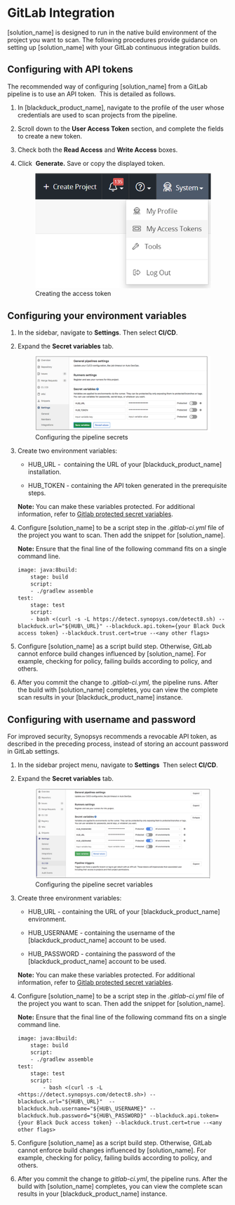 # GitLab Integration
[solution_name] is designed to run in the native build environment of the project you want to scan. The following procedures provide guidance on setting up [solution_name] with your GitLab continuous integration builds.

## Configuring with API tokens
The recommended way of configuring [solution_name] from a GitLab pipeline is to use an API token.  This is detailed as follows.

1. In [blackduck_product_name], navigate to the profile of the user whose credentials are used to scan projects from the pipeline.
2. Scroll down to the **User Access Token** section, and complete the fields to create a new token.
3. Check both the **Read Access** and **Write Access** boxes.
4. Click  **Generate.** Save or copy the displayed token.

    <figure>
    <img src="../gitlab/images/myaccesstokens.png"
         alt="Creating an access token">
    <figcaption>Creating the access token</figcaption>
    </figure>

## Configuring your environment variables
1. In the sidebar, navigate to **Settings**. Then select **CI/CD**.

2. Expand the **Secret variables** tab.  

    <figure>
    <img src="../gitlab/images/pipelineconfig1.png"
         alt="Configuring the pipeline secrets">
    <figcaption>Configuring the pipeline secrets</figcaption>
    </figure>

3. Create two environment variables:

	- HUB\_URL -  containing the URL of your [blackduck_product_name] installation.

	- HUB\_TOKEN - containing the API token generated in the prerequisite steps.

    **Note:** You can make these variables protected. For additional information, refer to [Gitlab protected secret variables](https://gitlab.com/help/ci/variables/README#protected-secret-variables).

4. Configure [solution_name] to be a script step in the *.gitlab-ci.yml* file of the project you want to scan. Then add the snippet for [solution_name].  

    **Note:** Ensure that the final line of the following command fits on a single command line.

    ~~~
	image: java:8build:
		stage: build
		script:
		- ./gradlew assemble
	test:
		stage: test
		script:
		- bash <(curl -s -L https://detect.synopsys.com/detect8.sh) --blackduck.url="${HUB\_URL}" --blackduck.api.token={your Black Duck access token} --blackduck.trust.cert=true --<any other flags>
    ~~~

5.	Configure [solution_name] as a script build step. Otherwise, GitLab cannot enforce build changes influenced by [solution_name]. For example, checking for policy, failing builds according to policy, and others.

6.	After you commit the change to *.gitlab-ci.yml,* the pipeline runs. After the build with [solution_name] completes, you can view the complete scan results in your [blackduck_product_name] instance.

## Configuring with username and password
For improved security, Synopsys recommends a revocable API token, as described in the preceding process, instead of storing an account password in GitLab settings.

1. In the sidebar project menu, navigate to **Settings**  Then select **CI/CD**.

2. Expand the **Secret variables** tab.  

	<figure>
    <img src="../gitlab/images/pipelineconfig2.png"
         alt="Configuring pipeline secret variables">
    <figcaption>Configuring the pipeline secret variables</figcaption>
    </figure>

3. Create three environment variables:

	- HUB\_URL - containing the URL of your [blackduck_product_name] environment.

	- HUB\_USERNAME - containing the username of the [blackduck_product_name] account to be used.

	- HUB\_PASSWORD - containing the password of the [blackduck_product_name] account to be used.
	
    **Note:** You can make these variables protected. For additional information, refer to [Gitlab protected secret variables](https://gitlab.com/help/ci/variables/README#protected-secret-variables).

4. Configure [solution_name] to be a script step in the *.gitlab-ci.yml* file of the project you want to scan. Then add the snippet for [solution_name].  

    **Note:** Ensure that the final line of the following command fits on a single command line.

    ~~~
	image: java:8build:
		stage: build
		script:
		- ./gradlew assemble
	test:
		stage: test
		script:
			- bash <(curl -s -L <https://detect.synopsys.com/detect8.sh>) --blackduck.url="${HUB\_URL}"  --blackduck.hub.username="${HUB\_USERNAME}" --blackduck.hub.password="${HUB\_PASSWORD}" --blackduck.api.token={your Black Duck access token} --blackduck.trust.cert=true --<any other flags>
    ~~~

5.	Configure [solution_name] as a script build step. Otherwise, GitLab cannot enforce build changes influenced by [solution_name]. For example, checking for policy, failing builds according to policy, and others.

6.	After you commit the change to *gitlab-ci.yml*, the pipeline runs. After the build with [solution_name] completes, you can view the complete scan results in your [blackduck_product_name] instance.

